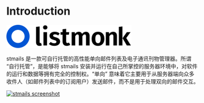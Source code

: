 # Introduction

[![stmails](../images/logo.svg)](https://app.stmails.cn)

stmails 是一款可自行托管的高性能单向邮件列表及电子通讯刊物管理器。所谓 “自行托管”，是能够将 stmails 安装并运行在自己所掌控的服务器环境中，对软件的运行和数据等拥有完全的控制权。“单向” 意味着它主要用于从服务器端向众多收件人（如邮件列表中的订阅用户）发送邮件，而不是用于处理双向的邮件交互。

[![stmails screenshot](https://user-images.githubusercontent.com/547147/134939475-e0391111-f762-44cb-b056-6cb0857755e3.png)](https://app.stmails.cn)

[//]: # (## Developers)

[//]: # (stmails is a free and open source software licensed under AGPLv3. If you are interested in contributing, check out the [GitHub repository]&#40;https://github.com/knadh/stmails&#41; and refer to the [developer setup]&#40;developer-setup.md&#41;. The backend is written in Go and the frontend is Vue with Buefy for UI. )
